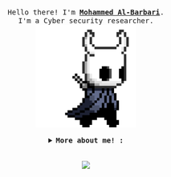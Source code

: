 
<p align="center">
  <br>
  <samp>
    Hello there! I'm <b><a rel="nofollow noopener noreferrer" target="_blank" href="http://blog.grodriket.com/">Mohammed Al-Barbari</a></b>.
    <br>I'm a Cyber security researcher.<br>

</samp>

  <img src="./assets/pArt.gif" width="200"/>
</p>


<details align="center">

<summary> <b> <samp> More about me! : </samp></b></summary>
<samp>

My name is Mohammed Fadhl Al-Barbari 18 y/o cyber security researcher , Web developer, Mobile application developer, Gopher, tools builder and Bugs hunter from Yemen 🇾🇪

  
## Languages

![C++](https://img.shields.io/badge/-C++-000000?style=flat&logo=c%2B%2B)
![Java](https://img.shields.io/badge/-Java-000000?style=flat&logo=java)
![Python](https://img.shields.io/badge/-Python-000000?style=flat&logo=python)
![PHP](https://img.shields.io/badge/-PHP-000000?style=flat&logo=php)
![GoLang](https://img.shields.io/badge/-GoLang-000000?style=flat&logo=Go)
![SQL](https://img.shields.io/badge/-SQL-000000?style=flat&logo=mysql)

<br />
<br />

  
### You can find me on! 
<br />


<p align="center">
<a href="https://twitter.com/m4dm0e"><img alt="Website" src="https://img.shields.io/twitter/follow/m4dm0e.svg?style=flat-square&logo=twitter"></a>
<a href="https://www.linkedin.com/in/Albarbari/"><img alt="LinkedIn" src="https://img.shields.io/badge/LinkedIn-Mohammed%20Al%20Barbari-blue?style=flat-square&logo=linkedin"></a>
<a href="https://grodriket.com/"><img alt="Website" src="https://img.shields.io/badge/Website-www.grodriket.com-blue?style=flat-square&logo=google-chrome"></a>
<a href="https://hackerone.com/m4dm0e"><img alt="Email" src="https://img.shields.io/badge/Hackerone-m4dm0e-blue?style=flat-square&logo=hackerone"></a>
<a href="https://www.instagram.com/9c9w/"><img alt="Instagram" src="https://img.shields.io/badge/Instagram-9c9w-blue?style=flat-square&logo=instagram"></a>
</p>
<br />


</samp>
</details>

<p align="center"> 
  <br>
<img align="center" src="https://github-readme-stats.vercel.app/api?username=M4DM0E&hide_title=true&show_icons=true&theme=vue-dark" />
</p>

